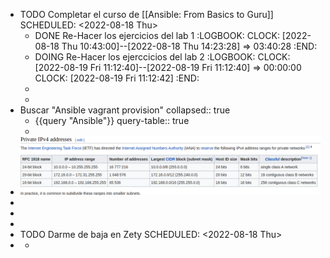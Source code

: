 - TODO Completar el curso de [[Ansible: From Basics to Guru]]
  SCHEDULED: <2022-08-18 Thu>
	- DONE Re-Hacer los ejercicios del lab 1
	  :LOGBOOK:
	  CLOCK: [2022-08-18 Thu 10:43:00]--[2022-08-18 Thu 14:23:28] =>  03:40:28
	  :END:
	- DOING Re-Hacer los ejerccicios del lab 2
	  :LOGBOOK:
	  CLOCK: [2022-08-19 Fri 11:12:40]--[2022-08-19 Fri 11:12:40] =>  00:00:00
	  CLOCK: [2022-08-19 Fri 11:12:42]
	  :END:
	-
	-
- Buscar "Ansible vagrant provision"
  collapsed:: true
	- {{query "Ansible"}}
	  query-table:: true
	-
- ![image.png](../assets/image_1660842564987_0.png)
-
-
-
- TODO Darme de baja en Zety
  SCHEDULED: <2022-08-18 Thu>
-
	-